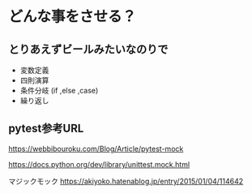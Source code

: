 # どんな事をさせる？

## とりあえずビールみたいなのりで
- 変数定義
- 四則演算
- 条件分岐 (if ,else ,case)
- 繰り返し
## pytest参考URL
https://webbibouroku.com/Blog/Article/pytest-mock

https://docs.python.org/dev/library/unittest.mock.html

マジックモック
https://akiyoko.hatenablog.jp/entry/2015/01/04/114642